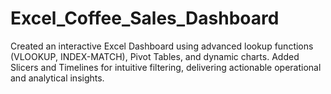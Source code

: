 # Excel_Coffee_Sales_Dashboard
Created an interactive Excel Dashboard using advanced lookup functions (VLOOKUP, INDEX-MATCH), Pivot Tables, and dynamic charts.
Added Slicers and Timelines for intuitive filtering, delivering actionable operational and analytical insights.

